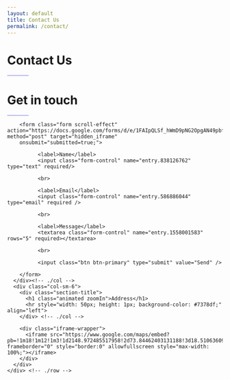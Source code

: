 ```yaml
---
layout: default
title: Contact Us
permalink: /contact/
---
```


<div  id="bg-jumbotron" class="jumbotron jumbotron-fluid">
  <div class="container">
    <h1 class="times animated zoomIn" id="bg-jumbotron-text">Contact Us</h1>
    <hr style="width: 50px; height: 1px; background-color: #7378df;" align="left">
  </div>
</div>

<div class="section">
  <div class="container">
    <div class="row">
      <div class="col-sm-6">
        <div class="section-title">
          <h1 class="animated zoomIn">Get in touch</h1>
          <hr style="width: 50px; height: 1px; background-color: #7378df;" align="left">
        </div> <!-- ./col -->

        <form class="form scroll-effect" action="https://docs.google.com/forms/d/e/1FAIpQLSf_hWmD9pNG2OpgAN49pbfOoN6bgfQWZ57wUgLSGuIpqLaVng/formResponse"  method="post" target="hidden_iframe"
        onsubmit="submitted=true;">

              <label>Name</label>
              <input class="form-control" name="entry.838126762" type="text" required/>

              <br>

              <label>Email</label>
              <input class="form-control" name="entry.586886044" type="email" required />

              <br>

              <label>Message</label>
              <textarea class="form-control" name="entry.1558001583" rows="5" required></textarea>

              <br>

              <input class="btn btn-primary" type="submit" value="Send" />

        </form>
      </div><!-- ./col -->
      <div class="col-sm-6">
        <div class="section-title">
          <h1 class="animated zoomIn">Address</h1>
          <hr style="width: 50px; height: 1px; background-color: #7378df;" align="left">
        </div> <!-- ./col -->

        <div class="iframe-wrapper">
          <iframe src="https://www.google.com/maps/embed?pb=!1m18!1m12!1m3!1d2148.972485517958!2d73.84462403131188!3d18.51063609574769!2m3!1f0!2f0!3f0!3m2!1i1024!2i768!4f13.1!3m3!1m2!1s0x0%3A0x6103609537bff86d!2sPerfect+Financial+Solution!5e0!3m2!1sen!2sin!4v1521621694734" frameborder="0" style="border:0" allowfullscreen style="max-width: 100%;"></iframe>
        </div>
      </div>
    </div> <!-- ./row -->
  </div> <!-- ./container -->
</div> <!-- ./section -->
